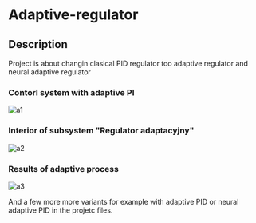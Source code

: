 # Adaptive-regulator

## Description

Project is about changin clasical PID regulator too adaptive regulator and neural adaptive regulator

### Contorl system with adaptive PI
![a1](https://user-images.githubusercontent.com/84718240/123263898-c14e2000-d4f9-11eb-87cc-58c3fa982151.png)

### Interior of subsystem "Regulator adaptacyjny"
![a2](https://user-images.githubusercontent.com/84718240/123263902-c1e6b680-d4f9-11eb-85b7-703f8f8270eb.png)

### Results of adaptive process 
![a3](https://user-images.githubusercontent.com/84718240/123263904-c1e6b680-d4f9-11eb-924a-02b6a308e979.png)

And a few more more variants for example with adaptive PID or neural adaptive PID in the projetc files.
